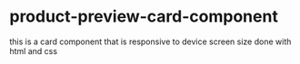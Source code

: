 # product-preview-card-component
 this is a card component that is responsive to device screen size done with html and css

